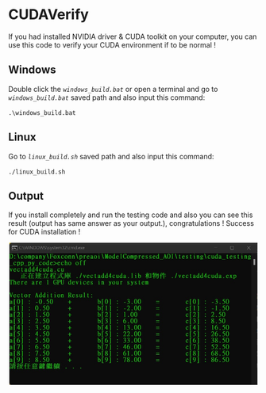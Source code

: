 # CUDAVerify

If you had installed NVIDIA driver & CUDA toolkit on your computer, you can use this code to verify your CUDA environment if to be normal ! 

## Windows

Double click the *`windows_build.bat`* or open a terminal and go to *`windows_build.bat`* saved path and also input this command:

```
.\windows_build.bat
```

## Linux

Go to *`linux_build.sh`* saved path and also input this command:

```
./linux_build.sh
```

## Output

If you install completely and run the testing code and also you can see this result (output has same answer as your output.), congratulations ! Success for CUDA installation !  

<div align="center">
<img src="img/run_result.jpg" width = "500" height = "287"><br><br>
</div>